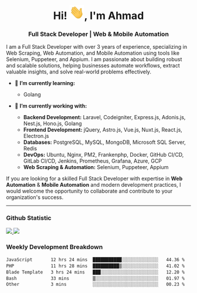 <h1 align="center">Hi! <img src="https://raw.githubusercontent.com/ABSphreak/ABSphreak/master/gifs/Hi.gif" width="40px" />, I'm Ahmad</h1>


<h3 align="center">Full Stack Developer | Web & Mobile Automation </h3>
I am a Full Stack Developer with over 3 years of experience, specializing in Web Scraping, Web Automation, and Mobile Automation using tools like Selenium, Puppeteer, and Appium. I am passionate about building robust and scalable solutions, helping businesses automate workflows, extract valuable insights, and solve real-world problems effectively.

- 🔭 **I’m currently learning:**  
  - Golang  

- 🌱 **I’m currently working with:**   
  - **Backend Development:** Laravel, Codeigniter, Express.js, Adonis.js, Nest.js, Hono.js, Golang  
  - **Frontend Development:** jQuery, Astro.js, Vue.js, Nuxt.js, React.js, Electron.js  
  - **Databases:** PostgreSQL, MySQL, MongoDB, Microsoft SQL Server, Redis  
  - **DevOps:** Ubuntu, Nginx, PM2, Frankenphp, Docker, GitHub CI/CD, GitLab CI/CD, Jenkins, Prometheus, Grafana, Azure, GCP  
  - **Web Scraping & Automation:** Selenium, Puppeteer, Appium  



If you are looking for a skilled Full Stack Developer with expertise in **Web Automation** & **Mobile Automation** and modern development practices, I would welcome the opportunity to collaborate and contribute to your organization's success.

---
  
### Github Statistic
<p align="left">
<a href="https://github.com/ahmadlaiq97">
  <img height="180em" src="https://github-readme-stats-eight-theta.vercel.app/api?username=ahmadlaiq&show_icons=true&theme=algolia&include_all_commits=true&count_private=true"/>
  <img height="180em" src="https://github-readme-stats-eight-theta.vercel.app/api/top-langs/?username=ahmadlaiq&layout=compact&langs_count=8&theme=algolia"/>
</a>
</p>


### Weekly Development Breakdown
<!--START_SECTION:waka-->

```txt
JavaScript       12 hrs 24 mins  ███████████░░░░░░░░░░░░░░   44.36 %
PHP              11 hrs 28 mins  ██████████▒░░░░░░░░░░░░░░   41.02 %
Blade Template   3 hrs 24 mins   ███░░░░░░░░░░░░░░░░░░░░░░   12.20 %
Bash             33 mins         ▒░░░░░░░░░░░░░░░░░░░░░░░░   01.97 %
Other            3 mins          ░░░░░░░░░░░░░░░░░░░░░░░░░   00.23 %
```

<!--END_SECTION:waka-->
